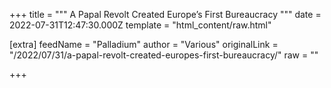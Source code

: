 
+++
title = """
A Papal Revolt Created Europe’s First Bureaucracy
"""
date = 2022-07-31T12:47:30.000Z
template = "html_content/raw.html"

[extra]
feedName = "Palladium"
author = "Various"
originalLink = "/2022/07/31/a-papal-revolt-created-europes-first-bureaucracy/"
raw = ""

+++


